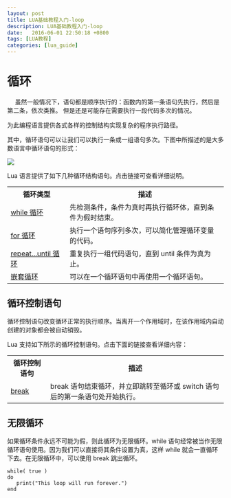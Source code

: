 ```yaml
---
layout: post
title: LUA基础教程入门-loop
description: LUA基础教程入门-loop
date:   2016-06-01 22:50:18 +0800 
tags: [LUA教程]
categories: [lua_guide]
---
```


# 循环  
　
虽然一般情况下，语句都是顺序执行的：函数内的第一条语句先执行，然后是第二条，依次类推。  但是还是可能存在需要执行一段代码多次的情况。

为此编程语言提供各式各样的控制结构实现复杂的程序执行路径。
  
其中，循环语句可以让我们可以执行一条或一组语句多次。下图中所描述的是大多数语言中循环语句的形式：  

![](images/loop.jpg)  

Lua 语言提供了如下几种循环结构语句。点击链接可查看详细说明。  
<table>
	<tr>
		<th>循环类型</th>
		<th>描述</th>
	</tr>
	<tr>
		<td><a href="while.md">while 循环</a></td>
		<td>先检测条件，条件为真时再执行循环体，直到条件为假时结束。</td>
	</tr>
	<tr>
		<td><a href="for.md">for 循环</a></td>
		<td>执行一个语句序列多次，可以简化管理循环变量的代码。</td>
	</tr>
		<tr>
		<td><a href="repeat-until.md">repeat...until 循环</a></td>
		<td>重复执行一组代码语句，直到 until 条件为真为止。</td>
	</tr>
	<tr>
		<td><a href="nested-loop.md">嵌套循环</a></td>
		<td>可以在一个循环语句中再使用一个循环语句。</td>
	</tr>	
</table>  

## 循环控制语句  

循环控制语句改变循环正常的执行顺序。当离开一个作用域时，在该作用域内自动创建的对象都会被自动销毁。
  
Lua 支持如下所示的循环控制语句。点击下面的链接查看详细内容：  
<table>
	<tr>
		<th>循环控制语句</th>
		<th>描述</th>
	</tr>
		<tr>
		<td><a href="break.md">break</a></td>
		<td>break 语句结束循环，并立即跳转至循环或 switch 语句后的第一条语句处开始执行。</td>
	</tr>	
</table>

## 无限循环  

如果循环条件永远不可能为假，则此循环为无限循环。while 语句经常被当作无限循环语句使用。因为我们可以直接将其条件设置为真，这样 while 就会一直循环下去。在无限循环中，可以使用 break 跳出循环。  

```
while( true )
do
   print("This loop will run forever.")
end
```

